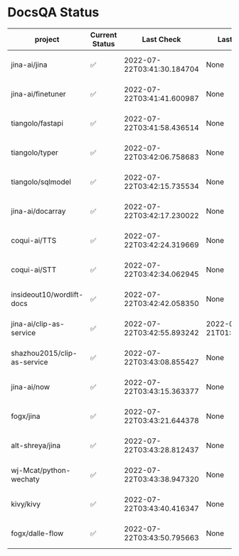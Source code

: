 # DocsQA Status

|          project          |Current Status|        Last Check        |      Last Downtime       |                      % Uptime                       |
|---------------------------|--------------|--------------------------|--------------------------|-----------------------------------------------------|
|jina-ai/jina               |✅            |2022-07-22T03:41:30.184704|None                      |100.0 (since 2022-07-20 17:11:38.421227)             |
|jina-ai/finetuner          |✅            |2022-07-22T03:41:41.600987|None                      |100.0 (since 2022-07-20 17:11:38.421227)             |
|tiangolo/fastapi           |✅            |2022-07-22T03:41:58.436514|None                      |100.0 (since 2022-07-20 17:11:38.421227)             |
|tiangolo/typer             |✅            |2022-07-22T03:42:06.758683|None                      |100.0 (since 2022-07-20 17:11:38.421227)             |
|tiangolo/sqlmodel          |✅            |2022-07-22T03:42:15.735534|None                      |100.0 (since 2022-07-20 17:11:38.421227)             |
|jina-ai/docarray           |✅            |2022-07-22T03:42:17.230022|None                      |100.0 (since 2022-07-20 17:11:38.421227)             |
|coqui-ai/TTS               |✅            |2022-07-22T03:42:24.319669|None                      |100.0 (since 2022-07-20 17:11:38.421227)             |
|coqui-ai/STT               |✅            |2022-07-22T03:42:34.062945|None                      |100.0 (since 2022-07-20 17:11:38.421227)             |
|insideout10/wordlift-docs  |✅            |2022-07-22T03:42:42.058350|None                      |100.0 (since 2022-07-20 17:11:38.421227)             |
|jina-ai/clip-as-service    |✅            |2022-07-22T03:42:55.893242|2022-07-21T01:43:26.228623|18.927053356918446 (since 2022-07-20 17:11:38.421227)|
|shazhou2015/clip-as-service|✅            |2022-07-22T03:43:08.855427|None                      |100.0 (since 2022-07-20 17:11:38.421227)             |
|jina-ai/now                |✅            |2022-07-22T03:43:15.363377|None                      |100.0 (since 2022-07-20 17:11:38.421227)             |
|fogx/jina                  |✅            |2022-07-22T03:43:21.644378|None                      |100.0 (since 2022-07-20 17:11:38.421227)             |
|alt-shreya/jina            |✅            |2022-07-22T03:43:28.812437|None                      |100.0 (since 2022-07-20 17:11:38.421227)             |
|wj-Mcat/python-wechaty     |✅            |2022-07-22T03:43:38.947320|None                      |100.0 (since 2022-07-20 17:11:38.421227)             |
|kivy/kivy                  |✅            |2022-07-22T03:43:40.416347|None                      |100.0 (since 2022-07-20 17:11:38.421227)             |
|fogx/dalle-flow            |✅            |2022-07-22T03:43:50.795663|None                      |100.0 (since 2022-07-20 17:11:38.421227)             |
